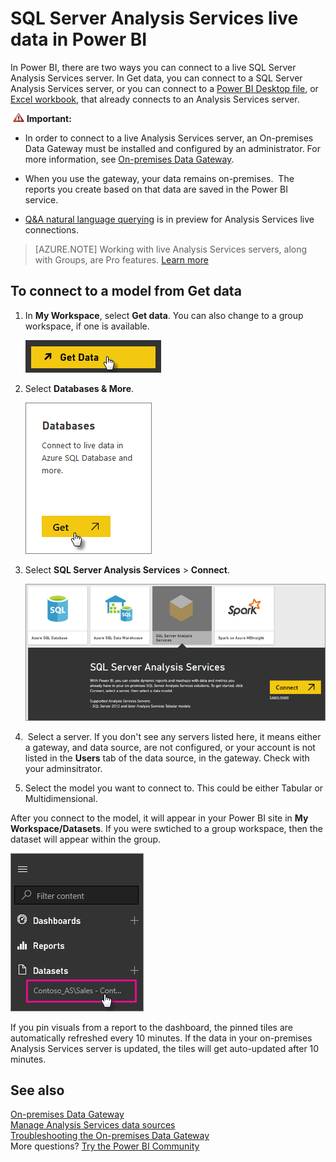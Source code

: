 ﻿<properties
   pageTitle="SQL Server Analysis Services live data in Power BI"
   description="SQL Server Analysis Services live data in Power BI. This is done via a data source that was configured for an enterprise gateway."
   services="powerbi"
   documentationCenter=""
   authors="guyinacube"
   manager="mblythe"
   backup=""
   editor=""
   tags=""
   qualityFocus="no"
   qualityDate=""/>

<tags
   ms.service="powerbi"
   ms.devlang="NA"
   ms.topic="article"
   ms.tgt_pltfrm="NA"
   ms.workload="powerbi"
   ms.date="04/12/2017"
   ms.author="asaxton"/>
# SQL Server Analysis Services live data in Power BI

In Power BI, there are two ways you can connect to a live SQL Server Analysis Services server. In Get data, you can connect to a SQL Server Analysis Services server, or you can connect to a [Power BI Desktop file](powerbi-service-powerbi-desktop-files.md), or [Excel workbook](powerbi-service-excel-data.md), that already connects to an Analysis Services server. 

 ![](media/powerbi-sql-server-analysis-services-tabular-data/importantIcon.png) **Important:**

-   In order to connect to a live Analysis Services server, an On-premises Data Gateway must be installed and configured by an administrator. For more information, see [On-premises Data Gateway](powerbi-gateway-onprem.md).

-   When you use the gateway, your data remains on-premises.  The reports you create based on that data are saved in the Power BI service. 

-   [Q&A natural language querying](powerbi-service-q-and-a-direct-query.md) is in preview for Analysis Services live connections.

> [AZURE.NOTE] Working with live Analysis Services servers, along with Groups, are Pro features. [Learn more](powerbi-power-bi-pro-content-what-is-it.md)

## To connect to a model from Get data

1.  In **My Workspace**, select **Get data**. You can also change to a group workspace, if one is available.

	![](media/powerbi-sql-server-analysis-services-tabular-data/ConnectToAS_GetDataButton.png)

2.  Select **Databases & More**.

	![](media/powerbi-sql-server-analysis-services-tabular-data/ConnectToAS_GetData_1.png)

3.  Select **SQL Server Analysis Services** > **Connect**. 

	![](media/powerbi-sql-server-analysis-services-tabular-data/ConnectToAS_GetData_2.png)

4.  Select a server. If you don't see any servers listed here, it means either a gateway, and data source, are not configured, or your account is not listed in the **Users** tab of the data source, in the gateway. Check with your adminsitrator.

5.  Select the model you want to connect to. This could be either Tabular or Multidimensional.

After you connect to the model, it will appear in your Power BI site in **My Workspace/Datasets**. If you were swtiched to a group workspace, then the dataset will appear within the group.

![](media/powerbi-sql-server-analysis-services-tabular-data/ConnectToAS_Dataset_5.png)

If you pin visuals from a report to the dashboard, the pinned tiles are automatically refreshed every 10 minutes. If the data in your on-premises Analysis Services server is updated, the tiles will get auto-updated after 10 minutes.

## See also

[On-premises Data Gateway](powerbi-gateway-onprem.md)  
[Manage Analysis Services data sources](powerbi-gateway-enterprise-manage-ssas.md)  
[Troubleshooting the On-premises Data Gateway](powerbi-gateway-onprem-tshoot.md)  
More questions? [Try the Power BI Community](http://community.powerbi.com/)